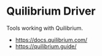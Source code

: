# Quilibrium Driver
Tools working with Quilibrium.

- https://docs.quilibrium.com/
- https://quilibrium.guide/
